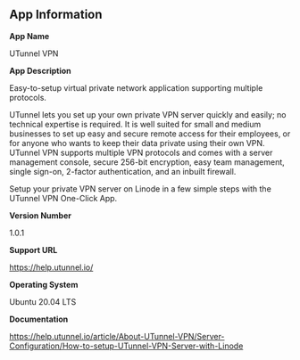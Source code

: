 ## App Information
**App Name**

UTunnel VPN


**App Description**


Easy-to-setup virtual private network application supporting multiple protocols.


UTunnel lets you set up your own private VPN server quickly and easily; no technical expertise is required. It is well suited for small and medium businesses to set up easy and secure remote access for their employees, or for anyone who wants to keep their data private using their own VPN. UTunnel VPN supports multiple VPN protocols and comes with a server management console, secure 256-bit encryption, easy team management, single sign-on, 2-factor authentication, and an inbuilt firewall.


Setup your private VPN server on Linode in a few simple steps with the UTunnel VPN One-Click App.


**Version Number**

1.0.1


**Support URL**

https://help.utunnel.io/


**Operating System**

Ubuntu 20.04 LTS


**Documentation**

https://help.utunnel.io/article/About-UTunnel-VPN/Server-Configuration/How-to-setup-UTunnel-VPN-Server-with-Linode
